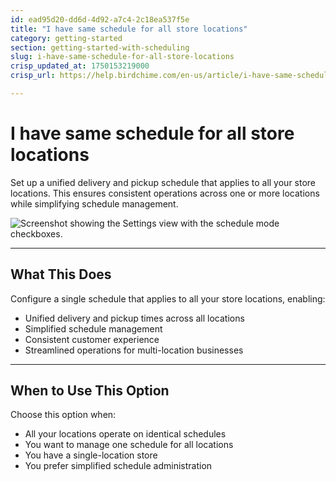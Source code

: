 ```yaml
---
id: ead95d20-dd6d-4d92-a7c4-2c18ea537f5e
title: "I have same schedule for all store locations"
category: getting-started
section: getting-started-with-scheduling
slug: i-have-same-schedule-for-all-store-locations
crisp_updated_at: 1750153219000
crisp_url: https://help.birdchime.com/en-us/article/i-have-same-schedule-for-all-store-locations-13ukhrg/

---
```


# I have same schedule for all store locations

Set up a unified delivery and pickup schedule that applies to all your store locations. This ensures consistent operations across one or more locations while simplifying schedule management.

![Screenshot showing the Settings view with the schedule mode checkboxes.](https://storage.crisp.chat/users/helpdesk/website/ca826b447482b000/screenshot-2024-12-16-074117_m9ctr8.png)

---

## What This Does

Configure a single schedule that applies to all your store locations, enabling:
- Unified delivery and pickup times across all locations
- Simplified schedule management
- Consistent customer experience
- Streamlined operations for multi-location businesses

---

## When to Use This Option

Choose this option when:
- All your locations operate on identical schedules
- You want to manage one schedule for all locations
- You have a single-location store
- You prefer simplified schedule administration

